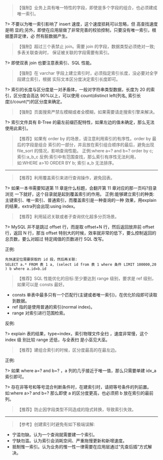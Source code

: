 >【强制】业务上具有唯一特性的字段，即使是多个字段的组合，也必须建成唯一索引。

?> 不要以为唯一索引影响了 insert 速度，这个速度损耗可以忽略，但 高查找速度是明 显的;另外，即使在应用层做了非常完善的校验控制，只要没有唯一索引，根据墨菲定律，必 然有脏数据产生。

>【强制】超过三个表禁止 join。需要 join 的字段，数据类型必须绝对一致;多表关联查询时， 保证被关联的字段需要有索引。

?> 即使双表 join 也要注意表索引、SQL 性能。

>【强制】在 varchar 字段上建立索引时，必须指定索引长度，没必要对全字段建立索引，根据 实际文本区分度决定索引长度即可。

?> 索引的长度与区分度是一对矛盾体，一般对字符串类型数据，长度为 20 的索引，区分度会高达 90%以上，可以使用 count(distinct left(列名, 索引长度))/count(*)的区分度来确定。

>【强制】页面搜索严禁左模糊或者全模糊，如果需要请走搜索引擎来解决。

?> 索引文件具有 B-Tree 的最左前缀匹配特性，如果左边的值未确定，那么无法使用此索引。

>【推荐】如果有 order by 的场景，请注意利用索引的有序性。order by 最后的字段是组合 索引的一部分，并且放在索引组合顺序的最后，避免出现 file_sort 的情况，影响查询性能。 正例:where a=? and b=? order by c; 索引:a_b_c 反例:索引中有范围查找，那么索引有序性无法利用，如:WHERE a>10 ORDER BY b; 索引 a_b 无法排序。

---

>【推荐】利用覆盖索引来进行查询操作，避免回表。

?> 如果一本书需要知道第 11 章是什么标题，会翻开第 11 章对应的那一页吗?目录浏览 一下就好，这个目录就是起到覆盖索引的作用。 正例:能够建立索引的种类:主键索引、唯一索引、普通索引，而覆盖索引是一种查询的一种 效果，用explain的结果，extra列会出现:using index。

>【推荐】利用延迟关联或者子查询优化超多分页场景。

?> MySQL 并不是跳过 offset 行，而是取 offset+N 行，然后返回放弃前 offset 行，返回 N 行，那当 offset 特别大的时候，效率就非常的低下，要么控制返回的总页数，要么对超过 特定阈值的页数进行 SQL 改写。

正例:
```
先快速定位需要获取的 id 段，然后再关联:
SELECT a.* FROM 表 1 a, (select id from 表 1 where 条件 LIMIT 100000,20 ) b where a.id=b.id
```

>【推荐】SQL 性能优化的目标:至少要达到 range 级别，要求是 ref 级别，如果可以是 consts 最好。

- consts 单表中最多只有一个匹配行(主键或者唯一索引)，在优化阶段即可读取到数据。
- ref 指的是使用普通的索引(normal index)。
- range 对索引进行范围检索。

反例:

?> explain 表的结果，type=index，索引物理文件全扫 ，速度非常慢，这个 index 级 别比较 range 还低，与全表扫 是小巫见大巫。

>【推荐】建组合索引的时候，区分度最高的在最左边。

正例:

?> 如果 where a=? and b=? ，a 列的几乎接近于唯一值，那么只需要单建 idx_a 索引即可。

?> 存在非等号和等号混合判断条件时，在建索引时，请把等号条件的列前置。如:where a>? and b=? 那么即使 a 的区分度更高，也必须把 b 放在索引的最前列。

>【推荐】防止因字段类型不同造成的隐式转换，导致索引失效。

---

>【参考】创建索引时避免有如下极端误解:

- 宁滥勿缺。认为一个查询就需要建一个索引。
- 宁缺勿滥。认为索引会消耗空间、严重拖慢更新和新增速度。
- 抵制惟一索引。认为业务的惟一性一律需要在应用层通过“先查后插”方式解决。